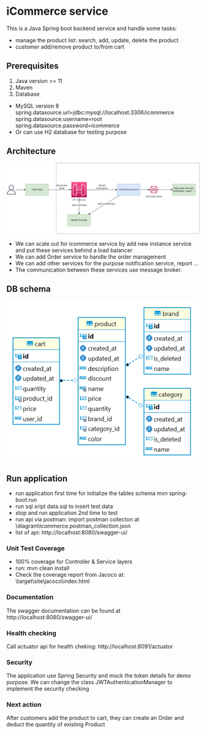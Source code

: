 # iCommerce service
This is a Java Spring boot backend service and handle some tasks:
- manage the product list: search, add, update, delete the product
- customer add/remove product to/from cart

## Prerequisites 
1. Java version >= 11
2. Maven
3. Database
- MySQL version 8
   spring.datasource.url=jdbc:mysql://localhost:3306/icommerce
   spring.datasource.username=root
   spring.datasource.password=icommerce
- Or can use H2 database for testing purpose
## Architecture
![Alt text](diagram/architecture.png?raw=true)

- We can scale out for icommerce service by add new instance service and put these services behind a load balancer
- We can add Order service to handle the order management
- We can add other services for the purpose notification service, report ...
- The communication between these services use message broker.

## DB schema
![Alt text](diagram/database.png?raw=true)

## Run application
- run application first time for initialize the tables schema
mvn spring-boot:run
- run sql sript data.sql to insert test data
- stop and run application 2nd time to test 
- run api via postman: import postman collecton at \diagram\icommerce.postman_collection.json
- list of api: http://localhost:8080/swagger-ui/
### Unit Test Coverage
- 100% coverage for Controller & Service layers
- run: mvn clean install
- Check the coverage report from Jacoco at: \target\site\jacoco\index.html
### Documentation 
The swagger documentation can be found at http://localhost:8080/swagger-ui/

### Health checking
Call actuator api for health cheking: http://localhost:8091/actuator

### Security 
The application use Spring Security and mock the token details for demo purpose. 
We can change the class JWTAuthenticationManager to implement the security checking

### Next action
After customers add the product to cart, they can create an Order and deduct the quantity of existing Product

